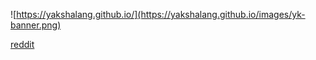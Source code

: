 ![https://yakshalang.github.io/](https://yakshalang.github.io/images/yk-banner.png)

[reddit](https://www.reddit.com/r/yakshalang/)
